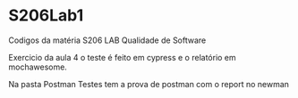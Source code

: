 # S206Lab1
Codigos da matéria S206 LAB Qualidade de Software

Exercicio da aula 4 o teste é feito em cypress e o relatório em mochawesome.

Na pasta Postman Testes tem a prova de postman com o report no newman
